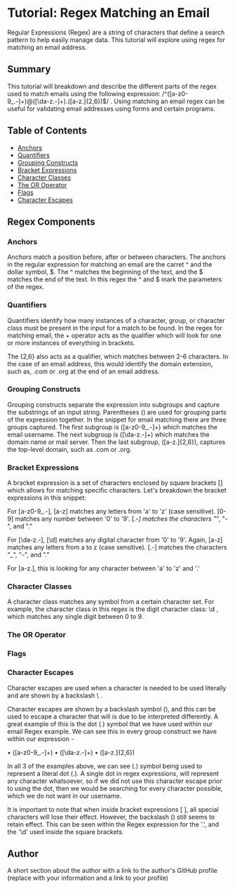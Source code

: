 # Tutorial: Regex Matching an Email

Regular Expressions (Regex) are a string of characters that define a search pattern to help easily manage data. This tutorial will explore using regex for matching an email address. 

## Summary

This tutorial will breakdown and describe the different parts of the regex used to match emails using the following expression: /^([a-z0-9_\.-]+)@([\da-z\.-]+)\.([a-z\.]{2,6})$/ . Using matching an email regex can be useful for validating email addresses using forms and certain programs. 

## Table of Contents

- [Anchors](#anchors)
- [Quantifiers](#quantifiers)
- [Grouping Constructs](#grouping-constructs)
- [Bracket Expressions](#bracket-expressions)
- [Character Classes](#character-classes)
- [The OR Operator](#the-or-operator)
- [Flags](#flags)
- [Character Escapes](#character-escapes)

## Regex Components

### Anchors

Anchors match a position before, after or between characters. The anchors in the regular expression for matching an email are the carret ^ and the dollar symbol, $. The ^ matches the beginning of the text, and the $ matches the end of the text. In this regex the ^ and $ mark the parameters of the regex. 

### Quantifiers

Quantifiers identify how many instances of a character, group, or character class must be present in the input for a match to be found. In the regex for matching email, the + operator acts as the qualifier which will look for one or more instances of everything in brackets. 

The {2,6} also acts as a qualifier, which matches between 2-6 characters. In the case of an email address, this would identify the domain extension, such as, .com or .org at the end of an email address. 

### Grouping Constructs

Grouping constructs separate the expression into subgroups and capture the substrings of an input string. Parentheses () are used for grouping parts of the expression together. In the snippet for email matching there are three groups captured. The first subgroup is ([a-z0-9_\.-]+) which matches the email username. The next subgroup is ([\da-z\.-]+) which matches the domain name or mail server. Then the last subgroup, ([a-z\.]{2,6}), captures the top-level domain, such as .com or .org.

### Bracket Expressions

A bracket expression is a set of characters enclosed by square brackets [] which allows for matching specific characters. Let's breakdown the bracket expressions in this snippet:

For [a-z0-9_\.-], [a-z] matches any letters from 'a' to 'z' (case sensitive). [0-9] matches any number between '0' to '9'. [_\.-] matches the characters "_", "-", and "."

For [\da-z\.-], [\d] matches any digital character from '0' to '9'. Again, [a-z] matches any letters from a to z (case sensitive). [\.-] matches the characters "_", "-", and "."

For [a-z\.], this is looking for any character between 'a' to 'z' and '.'

### Character Classes

A character class matches any symbol from a certain character set. For example, the character class in this regex is the digit character class: \d , which matches any single digit between 0 to 9.

### The OR Operator

### Flags


### Character Escapes

Character escapes are used when a character is needed to be used literally and are shown by a backslash \ . 

Character escapes are shown by a backslash symbol (\), and this can be used to escape a character that will 
is due to be interpreted differently. A great example of this is the dot (.) symbol that we have used within 
our email Regex example. We can see this in every group construct we have within our expression - 
 
•	([a-z0-9_\.-]+)
•	([\da-z\.-]+)
•	([a-z\.]{2,6})
 
In all 3 of the examples above, we can see (\.) symbol being used to represent a literal dot (.). A single dot
in regex expressions, will represent any character whatsoever, so if we did not use this character escape prior
to using the dot, then we would be searching for every character possible, which we do not want in our username. 
 
It is important to note that when inside bracket expressions [ ], all special characters will lose their effect. 
However, the backslash (\) still seems to retain effect. This can be seen within the Regex expression for the '\.', and the '\d'
used inside the square brackets. 

## Author

A short section about the author with a link to the author's GitHub profile (replace with your information and a link to your profile)
